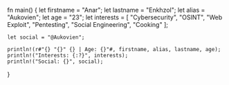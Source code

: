 fn main() {
    let firstname = "Anar";
    let lastname = "Enkhzol";
    let alias = "Aukovien";
    let age = "23";
    let interests = [
        "Cybersecurity", "OSINT", "Web Exploit",
        "Pentesting", "Social Engineering",
        "Cooking"
    ];
    
    let social = "@Aukovien";

    println!(r#"{} "{}" {} | Age: {}"#, firstname, alias, lastname, age);
    println!("Interests: {:?}", interests);
    println!("Social: {}", social);
}
